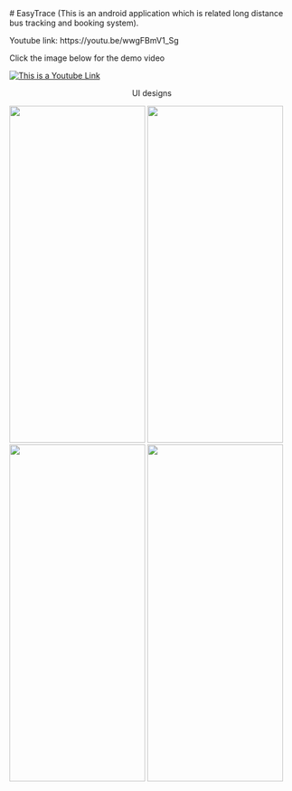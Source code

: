 <head><link rel="stylesheet" href="styles.css"></head>
# EasyTrace (This is an android application which is related long distance bus tracking and booking system).
<p>Youtube link: https://youtu.be/wwgFBmV1_Sg</p>

Click the image below for the demo video

[![This is a Youtube Link](https://raw.githubusercontent.com/Nivesh98/EasyTrace/main/Assests/youtube%20thumbnail.png)](https://youtu.be/wwgFBmV1_Sg)

<p align="center">UI designs</p>

<div class="image-container">
   <img src="https://raw.githubusercontent.com/Nivesh98/EasyTrace/main/Assests/1%20(1).png" width="240" height="595">
   <img src="https://raw.githubusercontent.com/Nivesh98/EasyTrace/main/Assests/3.jpg" width="240" height="595">
   <img src="https://raw.githubusercontent.com/Nivesh98/EasyTrace/main/Assests/4.jpg" width="240" height="595">
   <img src="https://raw.githubusercontent.com/Nivesh98/EasyTrace/main/Assests/5.png" width="240" height="595">
</div>


